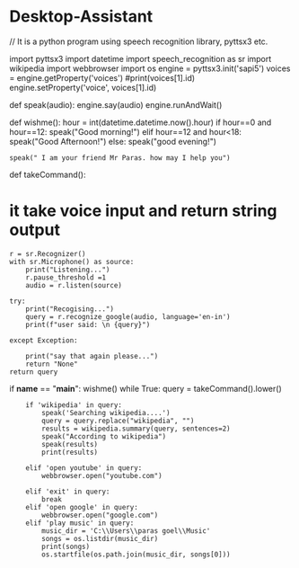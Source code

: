 # Desktop-Assistant
// It is a python program using speech recognition library, pyttsx3 etc.


import pyttsx3
import datetime
import speech_recognition as sr
import wikipedia
import webbrowser
import os
engine = pyttsx3.init('sapi5')
voices = engine.getProperty('voices')
#print(voices[1].id)
engine.setProperty('voice', voices[1].id)

def speak(audio):
    engine.say(audio)
    engine.runAndWait()

def wishme():
    hour = int(datetime.datetime.now().hour)
    if hour==0 and hour==12:
        speak("Good morning!")
    elif hour==12 and hour<18:
        speak("Good Afternoon!")
    else:
        speak("good evening!")

    speak(" I am your friend Mr Paras. how may I help you")            

def takeCommand():
   # it take voice input and return string output
    r = sr.Recognizer()
    with sr.Microphone() as source:
        print("Listening...")
        r.pause_threshold =1
        audio = r.listen(source)

    try:
        print("Recogising...")
        query = r.recognize_google(audio, language='en-in')
        print(f"user said: \n {query}")

    except Exception:

        print("say that again please...")
        return "None"        
    return query
if __name__ == "__main__":
    wishme()
    while True:
        query = takeCommand().lower()

        if 'wikipedia' in query:
            speak('Searching wikipedia....')
            query = query.replace("wikipedia", "")
            results = wikipedia.summary(query, sentences=2)
            speak("According to wikipedia")
            speak(results)
            print(results)

        elif 'open youtube' in query:
            webbrowser.open("youtube.com")
 
        elif 'exit' in query:
            break
        elif 'open google' in query:
            webbrowser.open("google.com")
        elif 'play music' in query:
            music_dir = 'C:\\Users\\paras goel\\Music'
            songs = os.listdir(music_dir)
            print(songs)
            os.startfile(os.path.join(music_dir, songs[0]))   
